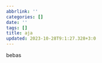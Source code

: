 ```yaml
---
abbrlink: ''
categories: []
date: ''
tags: []
title: aja
updated: 2023-10-28T9:1:27.328+3:0
---
```

bebas

![]()
